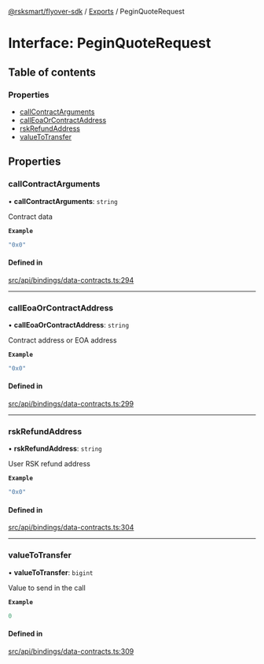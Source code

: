 [@rsksmart/flyover-sdk](../README.md) / [Exports](../modules.md) / PeginQuoteRequest

# Interface: PeginQuoteRequest

## Table of contents

### Properties

- [callContractArguments](PeginQuoteRequest.md#callcontractarguments)
- [callEoaOrContractAddress](PeginQuoteRequest.md#calleoaorcontractaddress)
- [rskRefundAddress](PeginQuoteRequest.md#rskrefundaddress)
- [valueToTransfer](PeginQuoteRequest.md#valuetotransfer)

## Properties

### callContractArguments

• **callContractArguments**: `string`

Contract data

**`Example`**

```ts
"0x0"
```

#### Defined in

[src/api/bindings/data-contracts.ts:294](https://github.com/rsksmart/flyover-sdk/blob/c4e062545df2cd84086a652b1972659c273d682e/src/api/bindings/data-contracts.ts#L294)

___

### callEoaOrContractAddress

• **callEoaOrContractAddress**: `string`

Contract address or EOA address

**`Example`**

```ts
"0x0"
```

#### Defined in

[src/api/bindings/data-contracts.ts:299](https://github.com/rsksmart/flyover-sdk/blob/c4e062545df2cd84086a652b1972659c273d682e/src/api/bindings/data-contracts.ts#L299)

___

### rskRefundAddress

• **rskRefundAddress**: `string`

User RSK refund address

**`Example`**

```ts
"0x0"
```

#### Defined in

[src/api/bindings/data-contracts.ts:304](https://github.com/rsksmart/flyover-sdk/blob/c4e062545df2cd84086a652b1972659c273d682e/src/api/bindings/data-contracts.ts#L304)

___

### valueToTransfer

• **valueToTransfer**: `bigint`

Value to send in the call

**`Example`**

```ts
0
```

#### Defined in

[src/api/bindings/data-contracts.ts:309](https://github.com/rsksmart/flyover-sdk/blob/c4e062545df2cd84086a652b1972659c273d682e/src/api/bindings/data-contracts.ts#L309)
